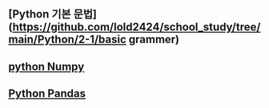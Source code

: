 ## [Python 기본 문법](https://github.com/lold2424/school_study/tree/main/Python/2-1/basic grammer)

## [python Numpy](https://github.com/lold2424/school_study/tree/main/Python/2-1/Numpy)

## [Python Pandas](https://github.com/lold2424/school_study/tree/main/Python/2-1/Pandas)
